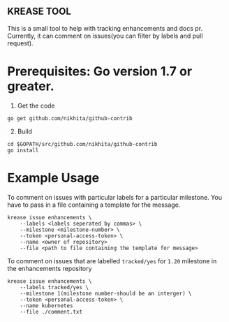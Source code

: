 ## KREASE TOOL

This is a small tool to help with tracking enhancements and docs pr. 
Currently, it can comment on issues(you can filter by labels and pull request).

# Prerequisites: Go version 1.7 or greater.

1. Get the code
```
go get github.com/nikhita/github-contrib
``` 

2. Build
```
cd $GOPATH/src/github.com/nikhita/github-contrib
go install
```

# Example Usage
To comment on issues with particular labels for a particular milestone. You have to pass in a file containing a template for the message.
```
krease issue enhancements \
    --labels <labels seperated by commas> \
    --milestone <milestone-number> \
    --token <personal-access-token> \
    --name <owner of repository>
    --file <path to file containing the template for message>
```

To comment on issues that are labelled `tracked/yes`  for `1.20` milestone in the enhancements repository
```
krease issue enhancements \
    --labels tracked/yes \
    --milestone 1(milestone number-should be an interger) \
    --token <personal-access-token> \
    --name kubernetes
    --file ./comment.txt
```